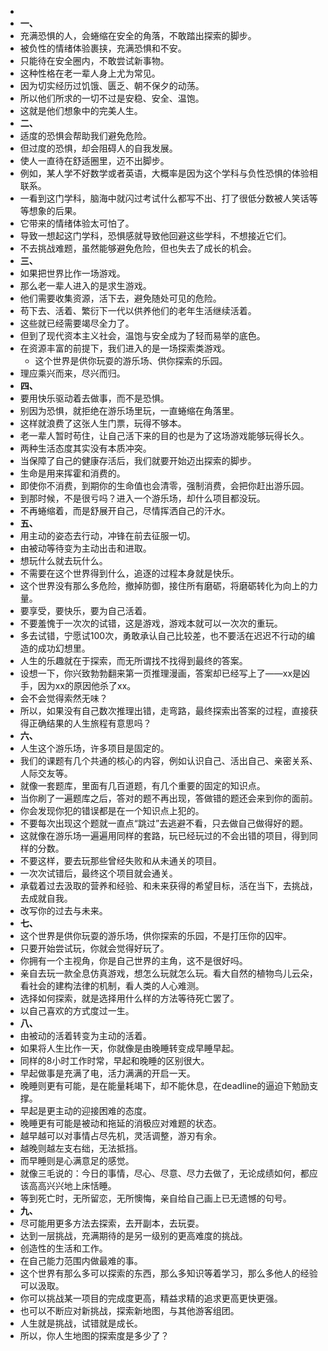 -
- **一、**
- 充满恐惧的人，会蜷缩在安全的角落，不敢踏出探索的脚步。
- 被负性的情绪体验裹挟，充满恐惧和不安。
- 只能待在安全圈内，不敢尝试新事物。
- 这种性格在老一辈人身上尤为常见。
- 因为切实经历过饥饿、匮乏、朝不保夕的动荡。
- 所以他们所求的一切不过是安稳、安全、温饱。
- 这就是他们想象中的完美人生。
- **二、**
- 适度的恐惧会帮助我们避免危险。
- 但过度的恐惧，却会阻碍人的自我发展。
- 使人一直待在舒适圈里，迈不出脚步。
- 例如，某人学不好数学或者英语，大概率是因为这个学科与负性恐惧的体验相联系。
- 一看到这门学科，脑海中就闪过考试什么都写不出、打了很低分数被人笑话等等想象的后果。
- 它带来的情绪体验太可怕了。
- 导致一想起这门学科，恐惧感就导致他回避这些学科，不想接近它们。
- 不去挑战难题，虽然能够避免危险，但也失去了成长的机会。
- **三、**
- 如果把世界比作一场游戏。
- 那么老一辈人进入的是求生游戏。
- 他们需要收集资源，活下去，避免随处可见的危险。
- 苟下去、活着、繁衍下一代以供养他们的老年生活继续活着。
- 这些就已经需要竭尽全力了。
- 但到了现代资本主义社会，温饱与安全成为了轻而易举的底色。
- 在资源丰富的前提下，我们进入的是一场探索类游戏。
	- 这个世界是供你玩耍的游乐场、供你探索的乐园。
- 理应乘兴而来，尽兴而归。
- **四、**
- 要用快乐驱动着去做事，而不是恐惧。
- 别因为恐惧，就拒绝在游乐场里玩，一直蜷缩在角落里。
- 这样就浪费了这张人生门票，玩得不够本。
- 老一辈人暂时苟住，让自己活下来的目的也是为了这场游戏能够玩得长久。
- 两种生活态度其实没有本质冲突。
- 当保障了自己的健康存活后，我们就要开始迈出探索的脚步。
- 生命是用来挥霍和消费的。
- 即使你不消费，到期你的生命值也会清零，强制消费，会把你赶出游乐园。
- 到那时候，不是很亏吗？进入一个游乐场，却什么项目都没玩。
- 不再蜷缩着，而是舒展开自己，尽情挥洒自己的汗水。
- **五、**
- 用主动的姿态去行动，冲锋在前去征服一切。
- 由被动等待变为主动出击和进取。
- 想玩什么就去玩什么。
- 不需要在这个世界得到什么，追逐的过程本身就是快乐。
- 这个世界没有那么多危险，撤掉防御，接住所有磨砺，将磨砺转化为向上的力量。
- 要享受，要快乐，要为自己活着。
- 不要羞愧于一次次的试错，这是游戏，游戏本就可以一次次的重玩。
- 多去试错，宁愿试100次，勇敢承认自己比较差，也不要活在迟迟不行动的编造的成功幻想里。
- 人生的乐趣就在于探索，而无所谓找不找得到最终的答案。
- 设想一下，你兴致勃勃翻来第一页推理漫画，答案却已经写上了——xx是凶手，因为xx的原因他杀了xx。
- 会不会觉得索然无味？
- 所以，如果没有自己数次推理出错，走弯路，最终探索出答案的过程，直接获得正确结果的人生旅程有意思吗？
- **六、**
- 人生这个游乐场，许多项目是固定的。
- 我们的课题有几个共通的核心的内容，例如认识自己、活出自己、亲密关系、人际交友等。
- 就像一套题库，里面有几百道题，有几个重要的固定的知识点。
- 当你刷了一遍题库之后，答对的题不再出现，答做错的题还会来到你的面前。
- 你会发现你犯的错误都是在一个知识点上犯的。
- 不要每次出现这个题就一直点“跳过”去逃避不看，只去做自己做得好的题。
- 这就像在游乐场一遍遍用同样的套路，玩已经玩过的不会出错的项目，得到同样的分数。
- 不要这样，要去玩那些曾经失败和从未通关的项目。
- 一次次试错后，最终这个项目就会通关。
- 承载着过去汲取的营养和经验、和未来获得的希望目标，活在当下，去挑战，去成就自我。
- 改写你的过去与未来。
- **七、**
- 这个世界是供你玩耍的游乐场，供你探索的乐园，不是打压你的囚牢。
- 只要开始尝试玩，你就会觉得好玩了。
- 你拥有一个主视角，你是自己世界的主角，这不是很好吗。
- 亲自去玩一款全息仿真游戏，想怎么玩就怎么玩。看大自然的植物鸟儿云朵，看社会的建构法律的机制，看人类的人心难测。
- 选择如何探索，就是选择用什么样的方法等待死亡罢了。
- 以自己喜欢的方式度过一生。
- **八、**
- 由被动的活着转变为主动的活着。
- 如果将人生比作一天，你就像是由晚睡转变成早睡早起。
- 同样的8小时工作时常，早起和晚睡的区别很大。
- 早起做事是充满了电，活力满满的开启一天。
- 晚睡则更有可能，是在能量耗竭下，却不能休息，在deadline的逼迫下勉励支撑。
- 早起是更主动的迎接困难的态度。
- 晚睡更有可能是被动和拖延的消极应对难题的状态。
- 越早越可以对事情占尽先机，灵活调整，游刃有余。
- 越晚则越左支右绌，无法抵挡。
- 而早睡则是心满意足的感觉。
- 就像三毛说的：今日的事情，尽心、尽意、尽力去做了，无论成绩如何，都应该高高兴兴地上床恬睡。
- 等到死亡时，无所留恋，无所懊悔，亲自给自己画上已无遗憾的句号。
- **九、**
- 尽可能用更多方法去探索，去开副本，去玩耍。
- 达到一层挑战，充满期待的是另一级别的更高难度的挑战。
- 创造性的生活和工作。
- 在自己能力范围内做最难的事。
- 这个世界有那么多可以探索的东西，那么多知识等着学习，那么多他人的经验可以汲取。
- 你可以挑战某一项目的完成度更高，精益求精的追求更高更快更强。
- 也可以不断应对新挑战，探索新地图，与其他游客组团。
- 人生就是挑战，试错就是成长。
- 所以，你人生地图的探索度是多少了？